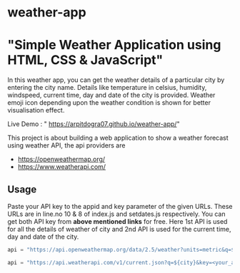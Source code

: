 # weather-app

# "Simple Weather Application using HTML, CSS &amp; JavaScript"
In this weather app, you can get the weather details of a particular city by entering the city name. Details like temperature in celsius, humidity, windspeed, current time, day and date of the city is provided. Weather emoji icon depending upon the weather condition is shown for better visualisation effect.

Live Demo : " https://arpitdogra07.github.io/weather-app/"

This project is about building a web application to show a weather forecast using weather API, the api providers are
- https://openweathermap.org/
- https://www.weatherapi.com/

## Usage

Paste your API key to the appid and key parameter of the given URLs. These URLs are in line.no 10 & 8 of index.js and setdates.js respectively. You can get both API key from **above mentioned links** for free. Here 1st API is used for all the details of weather of city and 2nd API is used for the current time, day and date of the city.

```javascript
api = "https://api.openweathermap.org/data/2.5/weather?units=metric&q=${city}&appid=<your_api_key>";
```
```javascript
api = "https://api.weatherapi.com/v1/current.json?q=${city}&key=<your_api_key>";
```
 
